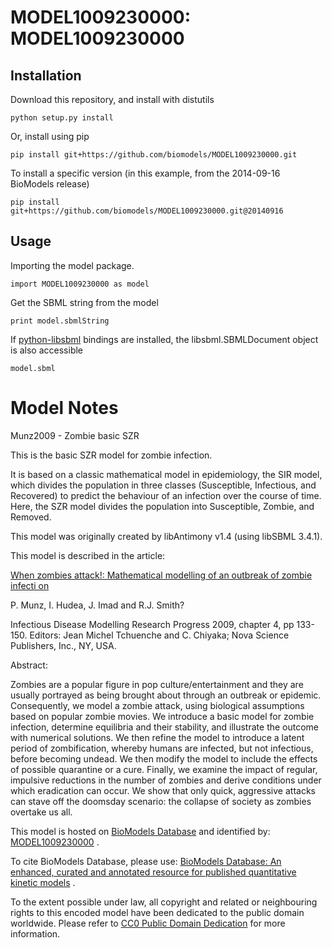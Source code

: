 # MODEL1009230000: MODEL1009230000

## Installation

Download this repository, and install with distutils

`python setup.py install`

Or, install using pip

`pip install git+https://github.com/biomodels/MODEL1009230000.git`

To install a specific version (in this example, from the 2014-09-16 BioModels release)

`pip install git+https://github.com/biomodels/MODEL1009230000.git@20140916`

## Usage

Importing the model package.

`import MODEL1009230000 as model`

Get the SBML string from the model

`print model.sbmlString`

If [python-libsbml](https://pypi.python.org/pypi/python-libsbml) bindings are
installed, the libsbml.SBMLDocument object is also accessible

`model.sbml`


# Model Notes


Munz2009 - Zombie basic SZR

This is the basic SZR model for zombie infection.

It is based on a classic mathematical model in epidemiology, the SIR model,
which divides the population in three classes (Susceptible, Infectious, and
Recovered) to predict the behaviour of an infection over the course of time.
Here, the SZR model divides the population into Susceptible, Zombie, and
Removed.

This model was originally created by libAntimony v1.4 (using libSBML 3.4.1).

This model is described in the article:

[When zombies attack!: Mathematical modelling of an outbreak of zombie infecti
on](http://isbndb.com/book/infectious_disease_modelling_research_progress)

P. Munz, I. Hudea, J. Imad and R.J. Smith?

Infectious Disease Modelling Research Progress 2009, chapter 4, pp 133-150.
Editors: Jean Michel Tchuenche and C. Chiyaka; Nova Science Publishers, Inc.,
NY, USA.

Abstract:

Zombies are a popular figure in pop culture/entertainment and they are usually
portrayed as being brought about through an outbreak or epidemic.
Consequently, we model a zombie attack, using biological assumptions based on
popular zombie movies. We introduce a basic model for zombie infection,
determine equilibria and their stability, and illustrate the outcome with
numerical solutions. We then refine the model to introduce a latent period of
zombification, whereby humans are infected, but not infectious, before
becoming undead. We then modify the model to include the effects of possible
quarantine or a cure. Finally, we examine the impact of regular, impulsive
reductions in the number of zombies and derive conditions under which
eradication can occur. We show that only quick, aggressive attacks can stave
off the doomsday scenario: the collapse of society as zombies overtake us all.

This model is hosted on [BioModels Database](http://www.ebi.ac.uk/biomodels/)
and identified by:
[MODEL1009230000](http://identifiers.org/biomodels.db/MODEL1009230000) .

To cite BioModels Database, please use: [BioModels Database: An enhanced,
curated and annotated resource for published quantitative kinetic
models](http://identifiers.org/pubmed/20587024) .

To the extent possible under law, all copyright and related or neighbouring
rights to this encoded model have been dedicated to the public domain
worldwide. Please refer to [CC0 Public Domain
Dedication](http://creativecommons.org/publicdomain/zero/1.0/) for more
information.


